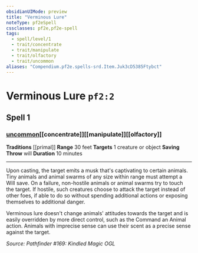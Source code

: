 ```yaml
---
obsidianUIMode: preview
title: "Verminous Lure"
noteType: pf2eSpell
cssclasses: pf2e,pf2e-spell
tags:
  - spell/level/1
  - trait/concentrate
  - trait/manipulate
  - trait/olfactory
  - trait/uncommon
aliases: "Compendium.pf2e.spells-srd.Item.Juk3cD5385Ftybct" 
---
```

# Verminous Lure  `pf2:2`  
## Spell 1
### [uncommon](uncommon "Uncommon Rarity Trait")[[concentrate]][[manipulate]][[olfactory]]
**Traditions** [[primal]]
**Range** 30 feet
**Targets** 1 creature or object
**Saving Throw**  will
**Duration** 10 minutes
* * * 
Upon casting, the target emits a musk that's captivating to certain animals. Tiny animals and animal swarms of any size within range must attempt a Will save. On a failure, non-hostile animals or animal swarms try to touch the target. If hostile, such creatures choose to attack the target instead of other foes, if able to do so without spending additional actions or exposing themselves to additional danger.

Verminous lure doesn't change animals' attitudes towards the target and is easily overridden by more direct control, such as the Command an Animal action. Animals with imprecise sense can use their scent as a precise sense against the target.

*Source: Pathfinder #169: Kindled Magic*
*OGL*